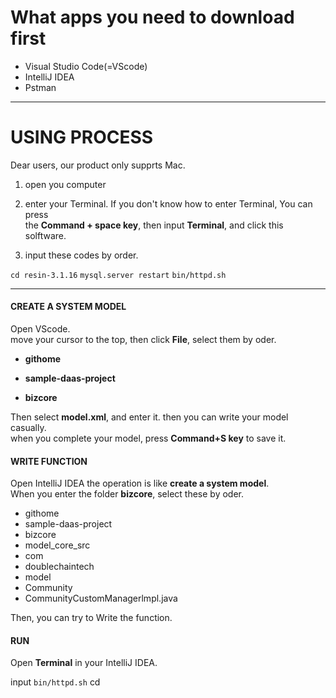 
# What apps you need to download first # 

+ Visual Studio Code(=VScode)  
+ IntelliJ IDEA
+ Pstman


___

# USING PROCESS #

Dear users, our product only supprts Mac. 

1. open you computer 

2. enter your Terminal. If you don't know how to enter Terminal, You can press  
the **Command + space key**, then input **Terminal**, and click this solftware.   

3. input these codes by order.  

`cd resin-3.1.16`
`mysql.server restart`
`bin/httpd.sh `


___

#### CREATE A SYSTEM MODEL #####

Open VScode.  
move your cursor to the top, then click **File**, select them by oder.  
+ **githome**  

+ **sample-daas-project**

+ **bizcore**

Then select **model.xml**, and enter it.  then you can write your model casually.  
when you complete your model, press **Command+S key** to save it. 





#### WRITE FUNCTION ####

Open IntelliJ IDEA
the operation is like **create a system model**.  
When you enter the folder **bizcore**, select these by oder. 

+ githome
+ sample-daas-project
+ bizcore
+ model_core_src 
+ com
+ doublechaintech
+ model
+ Community
+ CommunityCustomManagerlmpl.java


Then, you can try to Write the function. 




#### RUN ####

Open **Terminal** in your IntelliJ IDEA. 

input `bin/httpd.sh`
cd 